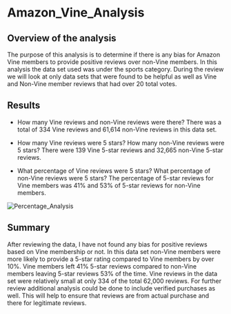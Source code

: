 # Amazon_Vine_Analysis
## Overview of the analysis
The purpose of this analysis is to determine if there is any bias for Amazon Vine members to provide positive reviews over non-Vine members.  In this analysis the data set used was under the sports category.  During the review we will look at only data sets that were found to be helpful as well as Vine and Non-Vine member reviews that had over 20 total votes.  
## Results
  * How many Vine reviews and non-Vine reviews were there?
      There was a total of 334 Vine reviews and 61,614 non-Vine reviews in this data set.
      
  * How many Vine reviews were 5 stars? How many non-Vine reviews were 5 stars?
      There were 139 Vine 5-star reviews and 32,665 non-Vine 5-star reviews.
      
  * What percentage of Vine reviews were 5 stars? What percentage of non-Vine reviews were 5 stars?
      The percentage of 5-star reviews for Vine members was 41% and 53% of 5-star reviews for non-Vine members.
   
![Percentage_Analysis](https://user-images.githubusercontent.com/116597421/222844919-a22b6142-7c39-4553-b283-e0f94676b8cf.png)  
  
  
  ## Summary
  After reviewing the data, I have not found any bias for positive reviews based on Vine membership or not.  In this data set non-Vine members were more likely to provide a 5-star rating compared to Vine members by over 10%.  Vine members left 41% 5-star reviews compared to non-Vine members leaving 5-star reviews 53% of the time.  Vine reviews in the data set were relatively small at only 334 of the total 62,000 reviews.  For further review additional analysis could be done to include verified purchases as well.  This will help to ensure that reviews are from actual purchase and there for legitimate reviews.
